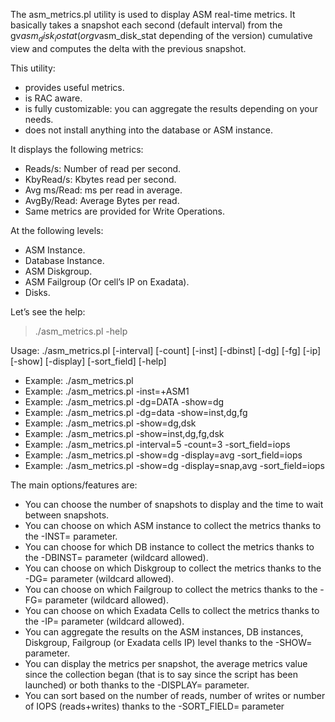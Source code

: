 The asm_metrics.pl utility is used to display ASM real-time metrics. It basically takes a snapshot each second (default interval) from the gv$asm_disk_iostat (or gv$asm_disk_stat depending of the version) cumulative view and computes the delta with the previous snapshot.

This utility:

- provides useful metrics.
- is RAC aware.
- is fully customizable: you can aggregate the results depending on your needs.
- does not install anything into the database or ASM instance.

It displays the following metrics:

- Reads/s: Number of read per second.
- KbyRead/s: Kbytes read per second.
- Avg ms/Read: ms per read in average.
- AvgBy/Read: Average Bytes per read.
- Same metrics are provided for Write Operations.

At the following levels:

- ASM Instance.
- Database Instance.
- ASM Diskgroup.
- ASM Failgroup (Or cell’s IP on Exadata).
- Disks.

Let’s see the help:

> ./asm_metrics.pl -help

Usage: ./asm_metrics.pl [-interval] [-count] [-inst] [-dbinst] [-dg] [-fg] [-ip] [-show] [-display] [-sort_field] [-help]

 
- Example: ./asm_metrics.pl
- Example: ./asm_metrics.pl  -inst=+ASM1
- Example: ./asm_metrics.pl  -dg=DATA -show=dg
- Example: ./asm_metrics.pl  -dg=data -show=inst,dg,fg
- Example: ./asm_metrics.pl  -show=dg,dsk
- Example: ./asm_metrics.pl  -show=inst,dg,fg,dsk
- Example: ./asm_metrics.pl  -interval=5 -count=3 -sort_field=iops
- Example: ./asm_metrics.pl  -show=dg -display=avg -sort_field=iops
- Example: ./asm_metrics.pl  -show=dg -display=snap,avg -sort_field=iops

The main options/features are:

- You can choose the number of snapshots to display and the time to wait between snapshots.
- You can choose on which ASM instance to collect the metrics thanks to the -INST= parameter.
- You can choose for which DB instance to collect the metrics thanks to the -DBINST= parameter (wildcard allowed).
- You can choose on which Diskgroup to collect the metrics thanks to the -DG= parameter (wildcard allowed).
- You can choose on which Failgroup to collect the metrics thanks to the -FG= parameter (wildcard allowed).
- You can choose on which Exadata Cells to collect the metrics thanks to the -IP= parameter (wildcard allowed).
- You can aggregate the results on the ASM instances, DB instances, Diskgroup, Failgroup (or Exadata cells IP) level thanks to the -SHOW= parameter.
- You can display the metrics per snapshot, the average metrics value since the collection began (that is to say since the script has been launched) or both thanks to the -DISPLAY= parameter.
- You can sort based on the number of reads, number of writes or number of IOPS (reads+writes) thanks to the -SORT_FIELD= parameter
